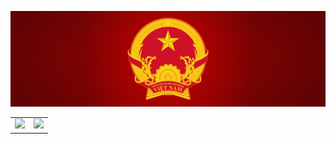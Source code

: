 ![](./Emblem_of_Vietnam.png)
<a>
  <table>
    <tr>
      <td>
        <img
          src="https://github-readme-stats.vercel.app/api?username=anhpt97&show_icons=true&include_all_commits=true&hide_border=true"
          width="850"
        />
      </td>
      <td>
        <img
          src="https://github-readme-stats.vercel.app/api/top-langs/?username=anhpt97&layout=compact&hide_border=true"
          width="550"
        />
      </td>
    </tr>
  </table>
</a>
